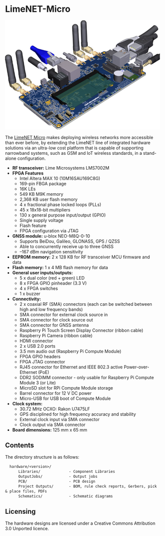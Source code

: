 # LimeNET-Micro

![LimeNET-Micro board](/images/LimeNET-Micro_722w.jpg)

The [LimeNET Micro](https://www.crowdsupply.com/lime-micro/limenet-micro) makes deploying wireless networks more accessible than ever before, by extending the LimeNET line of integrated hardware solutions via an ultra-low cost platform that is capable of supporting narrowband systems, such as GSM and IoT wireless standards, in a stand-alone configuration.

* **RF transceiver:** Lime Microsystems LMS7002M
* **FPGA Features** 
  * Intel Altera MAX 10 (10M16SAU169C8G)
  * 169-pin FBGA package
  * 16K LEs
  * 549 KB M9K memory
  * 2,368 KB user flash memory
  * 4 x fractional phase locked loops (PLLs)
  * 45 x 18x18-bit multipliers
  * 130 x general purpose input/output (GPIO)
  * Single supply voltage
  * Flash feature
  * FPGA configuration via JTAG
* **GNSS module:** u-blox NEO-M8Q-0-10
  * Supports BeiDou, Galileo, GLONASS, GPS / QZSS
  * Able to concurrently receive up to three GNSS
  * –167 dBm navigation sensitivity
* **EEPROM memory:** 2 x 128 KB for RF transceiver MCU firmware and data
* **Flash memory:** 1 x 4 MB flash memory for data
* **General user inputs/outputs:**
  * 5 x dual color (red + green) LED
  * 8 x FPGA GPIO pinheader (3.3 V)
  * 4 x FPGA switches
  * 1 x buzzer
* **Connectivity:**
  * 2 x coaxial RF (SMA) connectors (each can be switched between high and low frequency bands)
  * SMA connector for external clock source in
  * SMA connector for clock source out
  * SMA connector for GNSS antenna
  * Raspberry Pi Touch Screen Display Connector (ribbon cable)
  * Raspberry Pi Camera (ribbon cable)
  * HDMI connector
  * 2 x USB 2.0 ports
  * 3.5 mm audio out (Raspberry Pi Compute Module)
  * FPGA GPIO headers
  * FPGA JTAG connector
  * RJ45 connector for Ethernet and IEEE 802.3 active Power-over-Ethernet (PoE)
  * DDR2 SODIMM connector - only usable for Raspberry Pi Compute Module 3 (or Lite)
  * MicroSD slot for RPi Compute Module storage
  * Barrel connector for 12 V DC power
  * Micro-USB for USB boot of Compute Module
* **Clock system:**
  * 30.72 MHz OCXO: Rakon U7475LF
  * GPS disciplined for high frequency accuracy and stability
  * External clock input via SMA connector
  * Clock output via SMA connector
* **Board dimensions:** 125 mm x 65 mm

## Contents

The directory structure is as follows:

      hardware/<version>/
          Libraries/             - Component Libraries
          OutputJobs/            - Output jobs
          PCB/                   - PCB design
          Project Outputs/       - BOM, rule check reports, Gerbers, pick & place files, PDFs
          Schematics/            - Schematic diagrams

## Licensing

The hardware designs are licensed under a Creative Commons Attribution 3.0 Unported licence.
